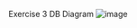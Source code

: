 Exercise 3 DB Diagram
![image](https://github.com/user-attachments/assets/efa7298e-e90d-405a-b15e-d35ff22bbb97)

